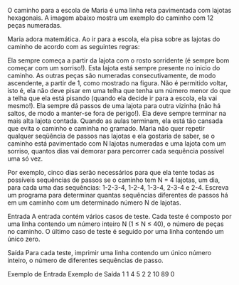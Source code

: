O caminho para a escola de Maria é uma linha reta pavimentada com lajotas hexagonais. A imagem abaixo mostra um exemplo do caminho com 12 peças numeradas.

Maria adora matemática. Ao ir para a escola, ela pisa sobre as lajotas do caminho de acordo com as seguintes regras:

Ela sempre começa a partir da lajota com o rosto sorridente (é sempre bom começar com um sorriso!). Esta lajota está sempre presente no inicio do caminho. As outras peças são numeradas consecutivamente, de modo ascendente, a partir de 1, como mostrado na figura.
Não é permitido voltar, isto é, ela não deve pisar em uma telha que tenha um número menor do que a telha que ela está pisando (quando ela decide ir para a escola, ela vai mesmo!).
Ela sempre dá passos de uma lajota para outra vizinha (não há saltos, de modo a manter-se fora de perigo!).
Ela deve sempre terminar na mais alta lajota contada.
Quando as aulas terminam, ela está tão cansada que evita o caminho e caminha no gramado. Maria não quer repetir qualquer seqüência de passos nas lajotas e ela gostaria de saber, se o caminho está pavimentado com N lajotas numeradas e uma lajota com um sorriso, quantos dias vai demorar para percorrer cada sequência possível uma só vez.

Por exemplo, cinco dias serão necessários para que ela tente todas as possíveis sequências de passos se o caminho tem N = 4 lajotas, um dia, para cada uma das sequências: 1-2-3-4, 1-2-4, 1-3-4, 2-3-4 e 2-4. Escreva um programa para determinar quantas sequências diferentes de passos há em um caminho com um determinado número N de lajotas.

Entrada
A entrada contém vários casos de teste. Cada teste é composto por uma linha contendo um número inteiro N (1 ≤ N ≤ 40), o número de peças no caminho. O último caso de teste é seguido por uma linha contendo um único zero.

Saída
Para cada teste, imprimir uma linha contendo um único número inteiro, o número de diferentes sequências de passo.

Exemplo de Entrada	Exemplo de Saída
1                   1
4                   5
2                   2
10                  89
0
